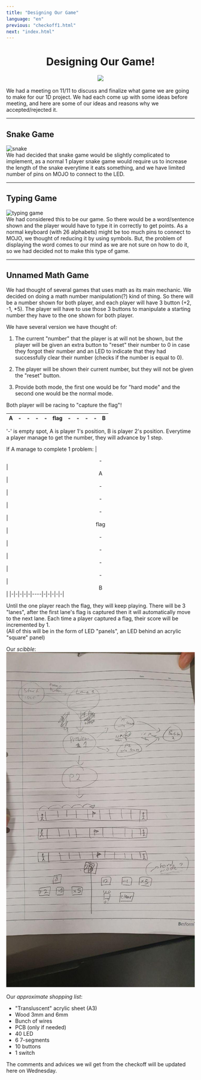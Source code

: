 ```yaml
---
title: "Designing Our Game"
language: "en"
previous: "checkoff1.html"
next: "index.html"
---
```


<center><h1>Designing Our Game!</h1></center>
<center>
<img src="https://i.imgur.com/n8pJSnE.gif">
</center>

We had a meeting on 11/11 to discuss and finalize what game we are going to make for our 1D project. We had each come up with some ideas before meeting, and here are some of our ideas and reasons why we accepted/rejected it.

---
## Snake Game
![snake](https://media0.giphy.com/media/4JmTg4bTuofUQ/source.gif)  
We had decided that snake game would be slightly complicated to implement, as a normal 1 player snake game would require us to increase the length of the snake everytime it eats something, and we have limited number of pins on MOJO to connect to the LED.

---
## Typing Game
![typing game](https://www.freegameplanet.com/wp-content/uploads/2016/10/Z-type-game.gif)  
We had considered this to be our game. So there would be a word/sentence shown and the player would have to type it in correctly to get points. As a normal keyboard (with 26 alphabets) might be too much pins to connect to MOJO, we thought of reducing it by using symbols. But, the problem of displaying the word comes to our mind as we are not sure on how to do it, so we had decided not to make this type of game.

---
## Unnamed Math Game
We had thought of several games that uses math as its main mechanic. We decided on doing a math number manipulation(?) kind of thing. So there will be a number shown for both player, and each player will have 3 button (+2, -1, *5). The player will have to use those 3 buttons to manipulate a starting number they have to the one shown for both player.

We have several version we have thought of:  
1. The current "number" that the player is at will not be shown, but the player will be given an extra button to "reset" their number to 0 in case they forgot their number and an LED to indicate that they had successfully clear their number (checks if the number is equal to 0).

2. The player will be shown their current number, but they will not be given the "reset" button.

3. Provide both mode, the first one would be for "hard mode" and the second one would be the normal mode.

Both player will be racing to "capture the flag"!

|<center>A</center>|<center>-</center>|<center>-</center>|<center>-</center>|<center>-</center>|<center>flag</center>|<center>-</center>|<center>-</center>|<center>-</center>|<center>-</center>|<center>B</center>|
|-|-|-|-|-|----|-|-|-|-|-|

'-' is empty spot, A is player 1's position, B is player 2's position. Everytime a player manage to get the number, they will advance by 1 step.


If A manage to complete 1 problem:
|<center>-</center>|<center>A</center>|<center>-</center>|<center>-</center>|<center>-</center>|<center>flag</center>|<center>-</center>|<center>-</center>|<center>-</center>|<center>-</center>|<center>B</center>|
|-|-|-|-|-|----|-|-|-|-|-|

Until the one player reach the flag, they will keep playing. There will be 3 "lanes", after the first lane's flag is captured then it will automatically move to the next lane. Each time a player captured a flag, their score will be incremented by 1.  
(All of this will be in the form of LED "panels", an LED behind an acrylic "square" panel)

Our _scibble_:  
![scribblee](scribble.jpg)

Our _approximate shopping list_:
- "Transluscent" acrylic sheet (A3)
- Wood 3mm and 6mm
- Bunch of wires
- PCB (only if needed)
- 40 LED
- 6 7-segments
- 10 buttons
- 1 switch

The comments and advices we wil get from the checkoff will be updated here on Wednesday.
